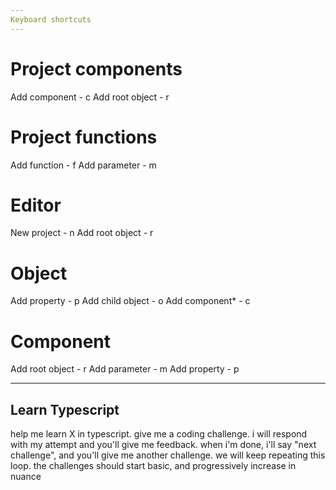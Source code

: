```yaml
---
Keyboard shortcuts
---
```


# Project components
Add component - c
Add root object - r

# Project functions
Add function - f
Add parameter - m

# Editor
New project - n
Add root object - r

# Object
Add property - p
Add child object - o
Add component* - c

# Component
Add root object - r
Add parameter - m
Add property - p


---
Learn Typescript
---

help me learn X in typescript. give me a coding challenge. i will respond with my attempt and you'll give me feedback. when i'm done, i'll say "next challenge", and you'll give me another challenge. we will keep repeating this loop. the challenges should start basic, and progressively increase in nuance